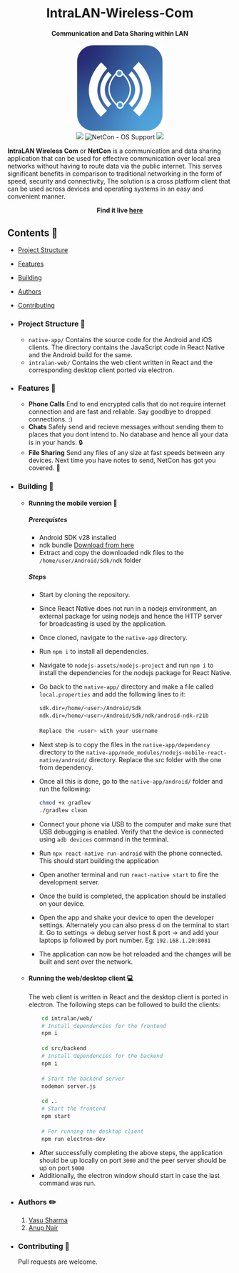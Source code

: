 <h1 align="center">
	IntraLAN-Wireless-Com
</h1>

<h4 align="center">
  Communication and Data Sharing within LAN
</h4>
  <div align="center">
<img src="intra_lan_web/public/favicon.ico">
  </div>
<div align="center">
<img src="https://img.shields.io/badge/Made%20By-VS%20AN-blue">
<img src="https://raw.githubusercontent.com/wiki/ryanoasis/nerd-fonts/images/faux-shield-badge-os-logos.svg?sanitize=true" alt="NetCon - OS Support">
  <a href="https://github.com/vasusharma7/intralan-wireless-com/blob/master/LICENSE"><img src=https://img.shields.io/github/license/sourcerer-io/sourcerer-app.svg?colorB=ff0000></a>
</div>

<b>IntraLAN Wireless Com</b> or <b>NetCon</b> is a communication and data sharing application that can be used for effective communication over local area networks without having to route data via the public internet. This serves significant benefits in comparison to traditional networking in the form of speed, security and connectivity, The solution is a cross platform client that can be used across devices and operating systems in an easy and convenient manner.

<div align="center">
<b>Find it live  <a href="https://play.google.com/store/apps/details?id=com.vasusharma7.intralancom">here</a></b>  
</div>

<!-- ## Demo Video for the project

https://user-images.githubusercontent.com/40715071/116125931-b175b380-a6e3-11eb-922d-00540561be80.mp4 

-->

## Contents :dart:

- [Project Structure](#project-structure)
- [Features](#features)
- [Building](#building)
- [Authors](#authors)
- [Contributing](#contributing)

- ### Project Structure :pushpin:

  - `native-app/` Contains the source code for the Android and iOS clients. The directory contains the JavaScript code in React Native and the Android build for the same.
  - `intralan-web/` Contains the web client written in React and the corresponding desktop client ported via electron.

- ### Features :page_with_curl:

  - <b>Phone Calls</b>
    End to end encrypted calls that do not require internet connection and are fast and reliable. Say goodbye to dropped connections. :)
  - <b>Chats</b>
    Safely send and recieve messages without sending them to places that you dont intend to. No database and hence all your data is in your hands. :lock:
  - <b>File Sharing</b>
    Send any files of any size at fast speeds between any devices. Next time you have notes to send, NetCon has got you covered. :file_folder:

- ### Building :wrench:

  - #### Running the mobile version :iphone:

    ##### Prerequistes

    - Android SDK v28 installed
    - ndk bundle <a href="https://dl.google.com/android/repository/android-ndk-r21b-linux-x86_64.zip">Download from here</a>
    - Extract and copy the downloaded ndk files to the `/home/user/Android/Sdk/ndk` folder

    ##### Steps

    - Start by cloning the repository.
    - Since React Native does not run in a nodejs environment, an external package for using nodejs and hence the HTTP server for broadcasting is used by the application.
    - Once cloned, navigate to the `native-app` directory.
    - Run `npm i` to install all dependencies.
    - Navigate to `nodejs-assets/nodejs-project` and run `npm i` to install the dependencies for the nodejs package for React Native.
    - Go back to the `native-app/` directory and make a file called `local.properties` and add the following lines to it:

      ```sh
      sdk.dir=/home/<user>/Android/Sdk
      ndk.dir=/home/<user>/Android/Sdk/ndk/android-ndk-r21b

      Replace the <user> with your username
      ```

    - Next step is to copy the files in the `native-app/dependency` directory to the `native-app/node_modules/nodejs-mobile-react-native/android/` directory. Replace the src folder with the one from dependency.
    - Once all this is done, go to the `native-app/android/` folder and run the following:

      ```sh
      chmod +x gradlew
      ./gradlew clean
      ```

    - Connect your phone via USB to the computer and make sure that USB debugging is enabled. Verify that the device is connected using `adb devices` command in the terminal.
    - Run `npx react-native run-android` with the phone connected. This should start building the application
    - Open another terminal and run `react-native start` to fire the development server.
    - Once the build is completed, the application should be installed on your device.
    - Open the app and shake your device to open the developer settings. Alternately you can also press d on the terminal to start it. Go to settings -> debug server host & port -> and add your laptops ip followed by port number. Eg: `192.168.1.20:8081`
    - The application can now be hot reloaded and the changes will be built and sent over the network.

  - #### Running the web/desktop client :computer:

    The web client is written in React and the desktop client is ported in electron. The following steps can be followed to build the clients:

    ```sh
        cd intralan/web/
        # Install dependencies for the frontend
        npm i

        cd src/backend
        # Install dependencies for the backend
        npm i

        # Start the backend server
        nodemon server.js

        cd ..
        # Start the frontend
        npm start

        # For running the desktop client
        npm run electron-dev

    ```

    - After successfully completing the above steps, the application should be up locally on port `3000` and the peer server should be up on port `5000`
    - Additionally, the electron window should start in case the last command was run.

- ### Authors :pencil2:

  1. [Vasu Sharma](https://github.com/vasusharma7)
  2. [Anup Nair](https://github.com/AnupNair08)
  <!-- 3. [Tanaya Jadhav](https://github.com/tanayajadhav1105) -->

- ### Contributing :memo:

  Pull requests are welcome.
